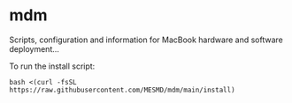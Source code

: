 # mdm
Scripts, configuration and information for MacBook hardware and software deployment...

To run the install script:

`bash <(curl -fsSL https://raw.githubusercontent.com/MESMD/mdm/main/install)`
